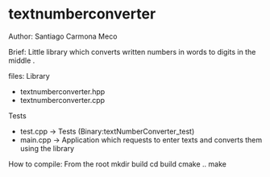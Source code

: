 # textnumberconverter
Author: Santiago Carmona Meco

Brief: Little library which converts written numbers in words to digits in the middle .

files:
Library
- textnumberconverter.hpp
- textnumberconverter.cpp

Tests
- test.cpp -> Tests (Binary:textNumberConverter_test)
- main.cpp -> Application which requests to enter texts and converts them using the library

How to compile:
From the root
mkdir build
cd build
cmake ..
make






